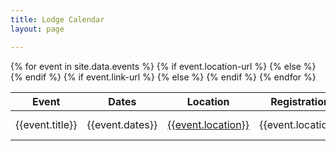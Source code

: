 ```yaml
---
title: Lodge Calendar
layout: page

---
```

<div class="table-responsive">
  <table class="table table-striped mt-3">
    <thead>
      <tr>
        <th scope="col">Event</th>
        <th scope="col">Dates</th>
        <th scope="col">Location</th>
        <th scope="col">Registration</th>
      </tr>
    </thead>
    <tbody>
      {% for event in site.data.events %}
        <tr>
          <td class="align-middle">{{event.title}}</td>
          <td class="align-middle">{{event.dates}}</td>
          {% if event.location-url %}
            <td class="align-middle"><a href="{{event.location-url}}">{{event.location}}</a></td>
          {% else %}
            <td class="align-middle">{{event.location}}</td>
          {% endif %}
          {% if event.link-url %}
            <td class="align-middle"><a href="{{event.link-url}}" class="btn btn-primary">{{event.link-text}}</a></td>
          {% else %}
            <td class="align-middle">{{event.link-text}}</td>
          {% endif %}
        </tr>
      {% endfor %}
    </tbody>
  </table>
</div>
